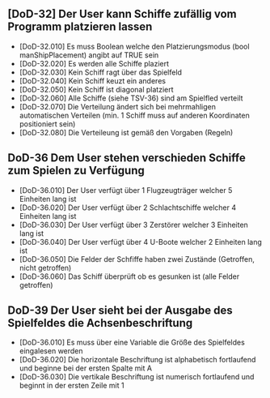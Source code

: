 ## [DoD-32] Der User kann Schiffe zufällig vom Programm platzieren lassen
- [DoD-32.010] Es muss Boolean welche den Platzierungsmodus (bool manShipPlacement) angibt auf TRUE sein
- [DoD-32.020] Es werden alle Schiffe plaziert 
- [DoD-32.030] Kein Schiff ragt über das Spielfeld 
- [DoD-32.040] Kein Schiff keuzt ein anderes
- [DoD-32.050] Kein Schiff ist diagonal platziert 
- [DoD-32.060] Alle Schiffe (siehe TSV-36) sind am Spielfled verteilt 
- [DoD-32.070] Die Verteilung ändert sich bei mehrmahligen automatischen Verteilen (min. 1 Schiff muss auf anderen Koordinaten positioniert sein)  
- [DoD-32.080] Die Verteileung ist gemäß den Vorgaben (Regeln) 


## DoD-36 Dem User stehen verschieden Schiffe zum Spielen zu Verfügung
- [DoD-36.010] Der User verfügt über 1 Flugzeugträger welcher 5 Einheiten lang ist
- [DoD-36.020] Der User verfügt über 2 Schlachtschiffe welcher 4 Einheiten lang ist
- [DoD-36.030] Der User verfügt über 3 Zerstörer welcher 3 Einheiten lang ist
- [DoD-36.040] Der User verfügt über 4 U-Boote welcher 2 Einheiten lang ist
- [DoD-36.050] Die Felder der Schfiffe haben zwei Zustände (Getroffen, nicht getroffen)
- [DoD-36.060] Das Schiff überprüft ob es gesunken ist (alle Felder getroffen) 

## DoD-39 Der User sieht bei der Ausgabe des Spielfeldes die Achsenbeschriftung
- [DoD-36.010] Es muss über eine Variable die Größe des Spielfeldes eingalesen werden
- [DoD-36.020] Die horizontale Beschriftung ist alphabetisch fortlaufend und beginne bei der ersten Spalte mit A
- [DoD-36.030] Die vertikale Beschriftung ist numerisch fortlaufend und beginnt in der ersten Zeile mit 1  

